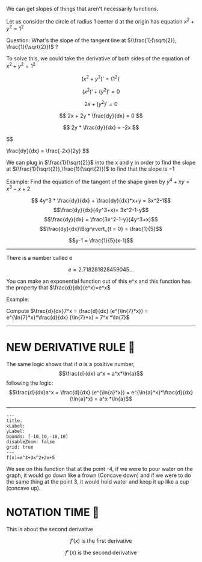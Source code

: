 We can get slopes of things that aren't necessarily functions.

Let us consider the circle of radius 1 center d at the origin has equation $x^2+y^2=1^2$

Question: What's the slope of the tangent line at $(\frac{1}{\sqrt{2}}, \frac{1}{\sqrt{2}})$ ?

To solve this, we could take the derivative of both sides of the equation of $x^2+y^2=1^2$

$$
(x^2+y^2)'=(1^2)'
$$

$$
(x^2)' + (y^2)' = 0
$$

$$
2x + (y^2)' = 0
$$

$$
2x + 2y * \frac{dy}{dx} = 0
$$

$$
 2y * \frac{dy}{dx} = -2x
 $$

 $$
 
 \frac{dy}{dx} = \frac{-2x}{2y}
 $$

We can plug in $\frac{1}{\sqrt{2}}$ into the x and y in order to find the slope at $(\frac{1}{\sqrt{2}},\frac{1}{\sqrt{2}})$ to find that the slope is $-1$

Example: Find the equation of the tangent of the shape given by $y^4+xy= x^3-x+2$

$$
4y^3 * \frac{dy}{dx} + \frac{dy}{dx}*x+y = 3x^2-1$$
$$\frac{dy}{dx}(4y^3+x)= 3x^2-1-y$$
$$\frac{dy}{dx} = \frac{3x^2-1-y}{4y^3+x}$$
$$\frac{dy}{dx}\Bigr\rvert_{t = 0} 
 = \frac{1}{5}$$

$$y-1 = \frac{1}{5}(x-1)$$
___

There is a number called e 

$$e\approx 2.718281828459045...$$

You can make an exponential function out of this e^x and this function has the property that $\frac{d}{dx}(e^x)=e^x$


Example:

Compute $\frac{d}{dx}7^x = \frac{d}{dx} (e^{\ln{7}*x}) = e^{\ln{7}*x}*\frac{d}{dx} (\ln{7}*x) = 7^x *\ln{7}$
___
# NEW DERIVATIVE RULE 🥳

The same logic shows that if $a$ is a positive number, $$\frac{d}{dx} a^x = a^x*\ln{a}$$
following the logic:
$$\frac{d}{dx}a^x = \frac{d}{dx} (e^{\ln{a}*x}) = e^{\ln{a}*x}*\frac{d}{dx} (\ln{a}*x) = a^x *\ln{a}$$
___

```functionplot
---
title: 
xLabel: 
yLabel: 
bounds: [-10,10,-10,10]
disableZoom: false
grid: true
---
f(x)=x^3+3x^2+2x+5
```
We see on this function that at the point -4, if we were to pour water on the graph, it would go down like a frown (Concave down) and if we were to do the same thing at the point 3, it would hold water and keep it up like a cup (concave up).

# NOTATION TIME 🥳

This is about the second derivative

$$f'(x) \text{ is the first derivative}
$$

$$f''(x) \text{ is the second derivative}$$
